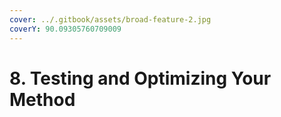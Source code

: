 ```yaml
---
cover: ../.gitbook/assets/broad-feature-2.jpg
coverY: 90.09305760709009
---
```


# 8. Testing and Optimizing Your Method

